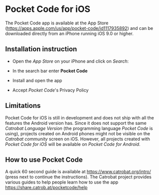 # Pocket Code for iOS
The Pocket Code app is available at the App Store (https://apps.apple.com/us/app/pocket-code/id1117935892) and can be downloaded directly from an iPhone running iOS 9.0 or higher.

## Installation instruction

- Open the *App Store* on your iPhone and click on *Search*:

[App Store]: IMAGE1

- In the search bar enter **Pocket Code**

[Search]: IMAGE2

- Install and open the app

- Accept *Pocket Code*'s Privacy Policy

[Privacy Policy]: IMAGE3


## Limitations
Pocket Code for iOS is still in development and does not ship with all the features the Android version has. Since it does not support the same *Catrobat Language Version* (the programming language *Pocket Code* is using), projects created on Android phones might not be visible on the *Catrobat community* screen on iOS. However, all projects created with *Pocket Code for iOS* will be available on *Pocket Code for Android*.

## How to use Pocket Code
A quick 60 second guide is available at https://www.catrobat.org/intro/ (press next to continue the instructions). 
The Catrobat project provides various guides to help people learn how to use the app https://share.catrob.at/pocketcode/help
